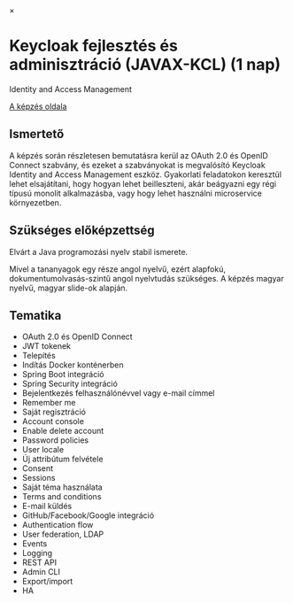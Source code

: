×

# Keycloak fejlesztés és adminisztráció (JAVAX-KCL) (1 nap)

Identity and Access Management

[A képzés oldala](https://www.training360.com/kepzes/javax-kcl)

## Ismertető

A képzés során részletesen bemutatásra kerül az OAuth 2.0 és OpenID Connect szabvány, és ezeket a szabványokat is megvalósító Keycloak Identity and Access Management eszköz. Gyakorlati feladatokon keresztül lehet elsajátítani, hogy hogyan lehet beilleszteni, akár beágyazni egy régi típusú monolit alkalmazásba, vagy hogy lehet használni microservice környezetben.

## Szükséges előképzettség

Elvárt a Java programozási nyelv stabil ismerete.

Mivel a tananyagok egy része angol nyelvű, ezért alapfokú, dokumentumolvasás-szintű angol nyelvtudás szükséges. A képzés magyar nyelvű, magyar slide-ok alapján.

## Tematika

  * OAuth 2.0 és OpenID Connect
  * JWT tokenek
  * Telepítés
  * Indítás Docker konténerben
  * Spring Boot integráció
  * Spring Security integráció
  * Bejelentkezés felhasználónévvel vagy e-mail címmel
  * Remember me
  * Saját regisztráció
  * Account console
  * Enable delete account
  * Password policies
  * User locale
  * Új attribútum felvétele
  * Consent
  * Sessions
  * Saját téma használata
  * Terms and conditions
  * E-mail küldés
  * GitHub/Facebook/Google integráció
  * Authentication flow
  * User federation, LDAP
  * Events
  * Logging
  * REST API
  * Admin CLI
  * Export/import
  * HA